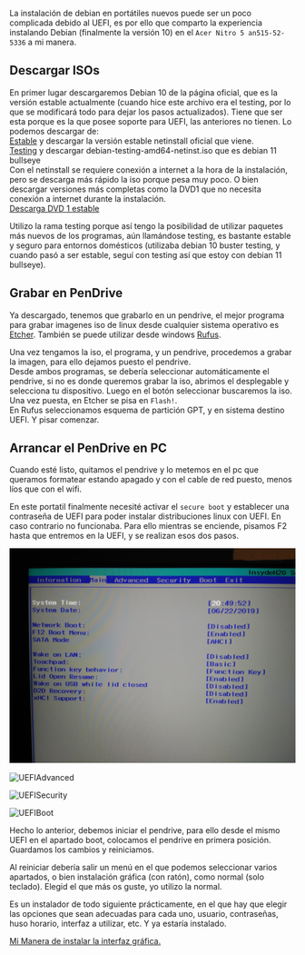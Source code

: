  
La instalación de debian en portátiles nuevos puede ser un poco complicada debido al UEFI, es por ello que comparto la experiencia instalando Debian (finalmente la versión 10) en el `Acer Nitro 5 an515-52-5336` a mi manera.

## Descargar ISOs

En primer lugar descargaremos Debian 10 de la página oficial, que es la versión estable actualmente (cuando hice este archivo era el testing, por lo que se modificará todo para dejar los pasos actualizados). Tiene que ser esta porque es la que posee soporte para UEFI, las anteriores no tienen. Lo podemos descargar de:  
[Estable](https://www.debian.org/) y descargar la versión estable netinstall oficial que viene.  
[Testing](https://cdimage.debian.org/cdimage/weekly-builds/amd64/iso-cd/) y descargar debian-testing-amd64-netinst.iso que es debian 11 bullseye  
Con el netinstall se requiere conexión a internet a la hora de la instalación, pero se descarga más rápido la iso porque pesa muy poco. O bien descargar versiones más completas como la DVD1 que no necesita conexión a internet durante la instalación.  
[Descarga DVD 1 estable](https://www.debian.org/devel/debian-installer/)

Utilizo la rama testing porque así tengo la posibilidad de utilizar paquetes más nuevos de los programas, aún llamándose testing, es bastante estable y seguro para entornos domésticos (utilizaba debian 10 buster testing, y cuando pasó a ser estable, seguí con testing así que estoy con debian 11 bullseye).

## Grabar en PenDrive

Ya descargado, tenemos que grabarlo en un pendrive, el mejor programa para grabar imagenes iso de linux desde cualquier sistema operativo es [Etcher](https://www.balena.io/etcher/). También se puede utilizar desde windows [Rufus](https://rufus.ie/).

Una vez tengamos la iso, el programa, y un pendrive, procedemos a grabar la imagen, para ello dejamos puesto el pendrive.  
Desde ambos programas, se debería seleccionar automáticamente el pendrive, si no es donde queremos grabar la iso, abrimos el desplegable y selecciona tu dispositivo. Luego en el botón seleccionar buscaremos la iso.  
Una vez puesta, en Etcher se pisa en `Flash!`.  
En Rufus seleccionamos esquema de partición GPT, y en sistema destino UEFI. Y pisar comenzar.

## Arrancar el PenDrive en PC

Cuando esté listo, quitamos el pendrive y lo metemos en el pc que queramos formatear estando apagado y con el cable de red puesto, menos líos que con el wifi.

En este portatil finalmente necesité activar el `secure boot` y establecer una contraseña de UEFI para poder instalar distribuciones linux con UEFI. En caso contrario no funcionaba. Para ello mientras se enciende, pisamos F2 hasta que entremos en la UEFI, y se realizan esos dos pasos.

![UEFIMain](../Recursos/UEFIMain.jpg)

![UEFIAdvanced](../Recursos/UEFIAdvanced.jpg)

![UEFISecurity](../Recursos/UEFISecurity.jpg)

![UEFIBoot](../Recursos/UEFIBoot.jpg)

Hecho lo anterior, debemos iniciar el pendrive, para ello desde el mismo UEFI en el apartado boot, colocamos el pendrive en primera posición. Guardamos los cambios y reiniciamos.

Al reiniciar debería salir un menú en el que podemos seleccionar varios apartados, o bien instalación gráfica (con ratón), como normal (solo teclado). Elegid el que más os guste, yo utilizo la normal.

Es un instalador de todo siguiente prácticamente, en el que hay que elegir las opciones que sean adecuadas para cada uno, usuario, contraseñas, huso horario, interfaz a utilizar, etc. Y ya estaría instalado.

[Mi Manera de instalar la interfaz gráfica.](InstalarKDE.md)